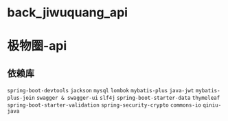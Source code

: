 # back_jiwuquang_api
# 极物圈-api

## 依赖库
`spring-boot-devtools`
`jackson`
`mysql`
`lombok`
`mybatis-plus`
`java-jwt`
`mybatis-plus-join`
`swagger & swagger-ui`
`slf4j`
`spring-boot-starter-data`
`thymeleaf`
`spring-boot-starter-validation`
`spring-security-crypto`
`commons-io`
`qiniu-java`
